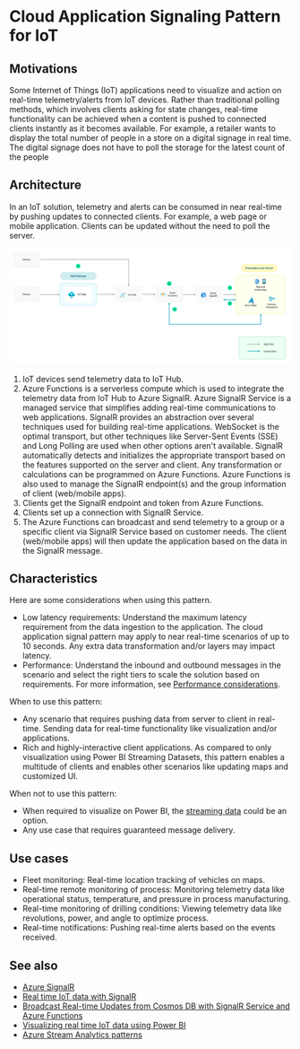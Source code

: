 # Cloud Application Signaling Pattern for IoT

## Motivations
Some Internet of Things (IoT) applications need to visualize and action on real-time telemetry/alerts from IoT devices. Rather than traditional polling methods, which involves clients asking for state changes, real-time functionality can be achieved when a content is pushed to connected clients instantly as it becomes available. For example, a retailer wants to display the total number of people in a store on a digital signage in real time. The digital signage does not have to poll the storage for the latest count of the people 

## Architecture

In an IoT solution, telemetry and alerts can be consumed in near real-time by pushing updates to connected clients. For example, a web page or mobile application. Clients can be updated without the need to poll the server.

![Architecture diagram showing the data flow for cloud application signaling pattern](media/cloud-application-signaling.png)

1.  IoT devices send telemetry data to IoT Hub. 
2.  Azure Functions is a serverless compute which is used to integrate the telemetry data from IoT Hub to Azure SignalR. Azure SignalR Service is a managed service that simplifies adding real-time communications to web applications. SignalR provides an abstraction over several techniques used for building real-time applications. WebSocket is the optimal transport, but other techniques like Server-Sent Events (SSE) and Long Polling are used when other options aren't available. SignalR automatically detects and initializes the appropriate transport based on the features supported on the server and client. Any transformation or calculations can be programmed on Azure Functions. Azure Functions is also used to manage the SignalR endpoint(s) and the group information of client (web/mobile apps). 
3.  Clients get the SignalR endpoint and token from Azure Functions.
4.  Clients set up a connection with SignalR Service.
5.  The Azure Functions can broadcast and send telemetry to a group or a specific client via SignalR Service based on customer needs. The client (web/mobile apps) will then update the application based on the data in the SignalR message. 

## Characteristics

Here are some considerations when using this pattern.
-   Low latency requirements: Understand the maximum latency requirement from the data ingestion to the application. The cloud application signal pattern may apply to near real-time scenarios of up to 10 seconds. Any extra data transformation and/or layers may impact latency.
-   Performance: Understand the inbound and outbound messages in the scenario and select the right tiers to scale the solution based on requirements. For more information, see [Performance considerations](/azure/azure-signalr/signalr-concept-performance). 

When to use this pattern:
-   Any scenario that requires pushing data from server to client in real-time. Sending data for real-time functionality like visualization and/or applications. 
-   Rich and highly-interactive client applications. As compared to only visualization using Power BI Streaming Datasets, this pattern enables a multitude of clients and enables other scenarios like updating maps and customized UI. 

When not to use this pattern:
-   When required to visualize on Power BI, the [streaming data](/power-bi/connect-data/service-real-time-streaming) could be an option.
-   Any use case that requires guaranteed message delivery. 

## Use cases
-   Fleet monitoring: Real-time location tracking of vehicles on maps.
-   Real-time remote monitoring of process: Monitoring telemetry data like operational status, temperature, and pressure in process manufacturing. 
-   Real-time monitoring of drilling conditions: Viewing telemetry data like revolutions, power, and angle to optimize process. 
-   Real-time notifications: Pushing real-time alerts based on the events received. 

## See also

-   [Azure SignalR](https://azure.microsoft.com/services/signalr-service/)
-   [Real time IoT data with SignalR](https://anthonychu.ca/post/end-to-end-realtime-python-iot-azure-functions-signalr-iothub/)
-   [Broadcast Real-time Updates from Cosmos DB with SignalR Service and Azure Functions](https://anthonychu.ca/post/cosmosdb-real-time-azure-functions-signalr-service/)
-   [Visualizing real time IoT data using Power BI](/azure/iot-hub/iot-hub-live-data-visualization-in-power-bi)
-   [Azure Stream Analytics patterns](/azure/stream-analytics/stream-analytics-solution-patterns)

